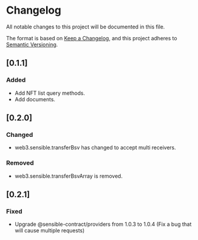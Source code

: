 # Changelog

All notable changes to this project will be documented in this file.

The format is based on [Keep a Changelog](https://keepachangelog.com/en/1.0.0/), 
and this project adheres to [Semantic Versioning](https://semver.org/spec/v2.0.0.html).

<!-- EXAMPLE

## [1.0.0]

### Added

* I've added feature XY (#1000)

### Changed

* I've cleaned up XY (#1000)

### Deprecated

* I've deprecated XY (#1000)

### Removed

* I've removed XY (#1000)

### Fixed

* I've fixed XY (#1000)

### Security

* I've improved the security in XY (#1000)

-->

## [0.1.1]

### Added

* Add NFT list query methods.
* Add documents.

## [0.2.0]

### Changed

* web3.sensible.transferBsv has changed to accept multi receivers.

### Removed

* web3.sensible.transferBsvArray is removed.

## [0.2.1]

### Fixed

* Upgrade @sensible-contract/providers from 1.0.3 to 1.0.4 (Fix a bug that will cause multiple requests)

